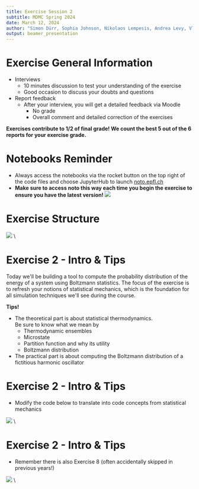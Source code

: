 ```yaml
---
title: Exercise Session 2
subtitle: MDMC Spring 2024
date: March 12, 2024
author: "Simon Dürr, Sophia Johnson, Nikolaos Lempesis, Andrea Levy, Vladislav Slama"
output: beamer_presentation
---
```


# Exercise General Information
- Interviews 
    - 10 minutes discussion to test your understanding of the exercise
    - Good occasion to discuss your doubts and questions
- Report feedback
    - After your interview, you will get a detailed feedback via Moodle
        - No grade
        - Overall comment and detailed correction of the exercises
  
**Exercises contribute to 1/2 of final grade! We count the best 5 out of the 6 reports for your exercise grade.**

# Notebooks Reminder

- Always access the notebooks via  the rocket button on the top right of the code files and choose JupyterHub to launch [noto.epfl.ch](https://noto.epfl.ch/) 
- **Make sure to access noto this way each time you begin the exercise to ensure you have the latest version!**
		![](/data/mdmc/img_slides/Ex1/notebooks.png)
        
# Exercise Structure

![](/data/mdmc/img_slides/Ex2/learning_goals.png) \

# Exercise 2 - Intro & Tips

Today we'll be building a tool to compute the probability distribution of the energy of a system using Boltzmann statistics. The focus of the exercise is to refresh your notions of statistical mechanics, which is the foundation for all simulation techniques we'll see during the course.

**Tips!**

- The theoretical part is about statistical thermodynamics.  \
  Be sure to know what we mean by
  - Thermodynamic ensembles
  - Microstate 
  - Partition function and why its utility
  - Boltzmann distribution
- The practical part is about computing the Boltzmann distribution of a fictitious harmonic oscillator

# Exercise 2 - Intro & Tips

- Modify the code below to translate into code concepts from statistical mechanics

![](/data/mdmc/img_slides/Ex2/code_block.png) \


# Exercise 2 - Intro & Tips

- Remember there is also Exercise 8 (often accidentally skipped in previous years!)

![](/data/mdmc/img_slides/Ex2/code_ex8.png) \
